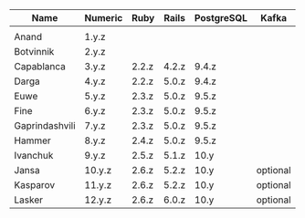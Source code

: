 | Name           | Numeric | Ruby  | Rails | PostgreSQL | Kafka    |
| -------------- | ------- | ----- | ----- | ---------- | -------- |
|                |         |       |       |            |          |
| Anand          |  1.y.z  |       |       |            |          |
| Botvinnik      |  2.y.z  |       |       |            |          |
| Capablanca     |  3.y.z  | 2.2.z | 4.2.z | 9.4.z      |          |
| Darga          |  4.y.z  | 2.2.z | 5.0.z | 9.4.z      |          |
| Euwe           |  5.y.z  | 2.3.z | 5.0.z | 9.5.z      |          |
| Fine           |  6.y.z  | 2.3.z | 5.0.z | 9.5.z      |          |
| Gaprindashvili |  7.y.z  | 2.3.z | 5.0.z | 9.5.z      |          |
| Hammer         |  8.y.z  | 2.4.z | 5.0.z | 9.5.z      |          |
| Ivanchuk       |  9.y.z  | 2.5.z | 5.1.z | 10.y       |          |
| Jansa          | 10.y.z  | 2.6.z | 5.2.z | 10.y       | optional |
| Kasparov       | 11.y.z  | 2.6.z | 5.2.z | 10.y       | optional |
| Lasker         | 12.y.z  | 2.6.z | 6.0.z | 10.y       | optional |
